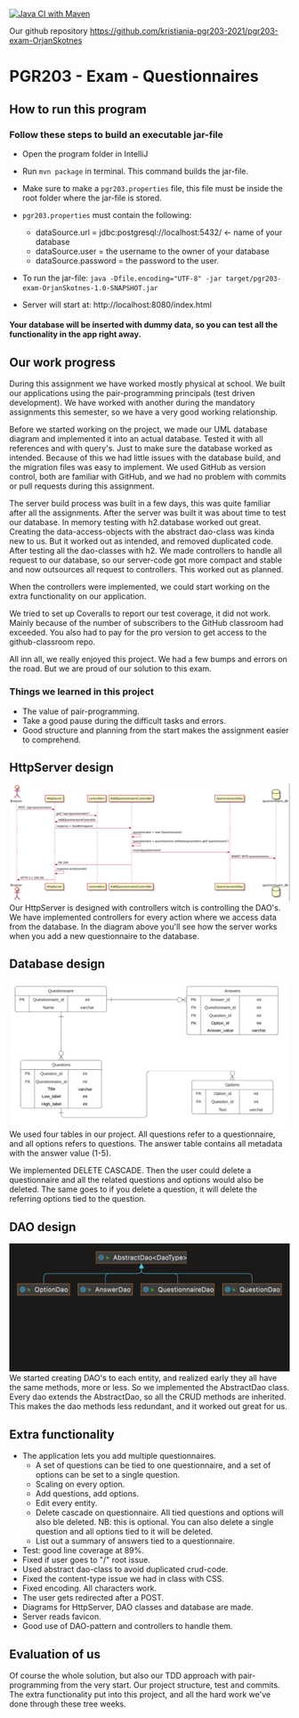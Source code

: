 [![Java CI with Maven](https://github.com/kristiania-pgr203-2021/pgr203-exam-OrjanSkotnes/actions/workflows/maven.yml/badge.svg)](https://github.com/kristiania-pgr203-2021/pgr203-exam-OrjanSkotnes/actions/workflows/maven.yml)

Our github repository https://github.com/kristiania-pgr203-2021/pgr203-exam-OrjanSkotnes

# PGR203 - Exam - Questionnaires

## How to run this program
### Follow these steps to build an executable jar-file
* Open the program folder in IntelliJ
* Run `mvn package` in terminal. This command builds the jar-file.
* Make sure to make a `pgr203.properties` file, this file must be inside the root folder where the jar-file is stored.
* `pgr203.properties` must contain the following:
  * dataSource.url = jdbc:postgresql://localhost:5432/ <- name of your database
  * dataSource.user = the username to the owner of your database
  * dataSource.password = the password to the user. 

* To run the jar-file: `java -Dfile.encoding="UTF-8" -jar target/pgr203-exam-OrjanSkotnes-1.0-SNAPSHOT.jar`
* Server will start at: http://localhost:8080/index.html

#### Your database will be inserted with dummy data, so you can test all the functionality in the app right away.

## Our work progress
During this assignment we have worked mostly physical at school. We built our applications using the pair-programming principals (test driven development).
We have worked with another during the mandatory assignments this semester, so we have a very good working relationship.

Before we started working on the project, we made our UML database diagram and implemented it into an actual database. Tested it with all references and with query's. Just to make sure the database worked as intended.
Because of this we had little issues with the database build, and the migration files was easy to implement.
We used GitHub as version control, both are familiar with GitHub, and we had no problem with commits or pull requests during this assignment.

The server build process was built in a few days, this was quite familiar after all the assignments. After the server was built it was about time to test our database.
In memory testing with h2.database worked out great. Creating the data-access-objects with the abstract dao-class was kinda new to us. But it worked out as intended, and removed duplicated code.
After testing all the dao-classes with h2. We made controllers to handle all request to our database, so our server-code got more compact and stable and now outsources all request to controllers. 
This worked out as planned.

When the controllers were implemented, we could start working on the extra functionality on our application. 

We tried to set up Coveralls to report our test coverage, it did not work. Mainly because of the number of subscribers to the GitHub classroom had exceeded. 
You also had to pay for the pro version to get access to the github-classroom repo. 

All inn all, we really enjoyed this project. We had a few bumps and errors on the road. But we are proud of our solution to this exam.


### Things we learned in this project
* The value of pair-programming.
* Take a good pause during the difficult tasks and errors.
* Good structure and planning from the start makes the assignment easier to comprehend.






## HttpServer design 
![](doc/httpServer.png)
Our HttpServer is designed with controllers witch is controlling the DAO's. We have implemented controllers for every action where we access data from the database. In the diagram above you'll see how the server works when you add a new questionnaire to the database. 

## Database design
![](doc/questionnaireDb.png)
We used four tables in our project. All questions refer to a questionnaire, and all options refers to questions.
The answer table contains all metadata with the answer value (1-5).

We implemented DELETE CASCADE. Then the user could delete a questionnaire and all the related questions and options would also be deleted.
The same goes to if you delete a question, it will delete the referring options tied to the question.

## DAO design
![](doc/dao.png)
We started creating DAO's to each entity, and realized early they all have the same methods, more or less. So we implemented the AbstractDao class.
Every dao extends the AbstractDao, so all the CRUD methods are inherited. This makes the dao methods less redundant, and it worked out great for us.

## Extra functionality 
* The application lets you add multiple questionnaires.
  * A set of questions can be tied to one questionnaire, and a set of options can be set to a single question.
  * Scaling on every option.
  * Add questions, add options.
  * Edit every entity.
  * Delete cascade on questionnaire. All tied questions and options will also ble deleted. NB: this is optional. You can also delete a single question and all options tied to it will be deleted.
  * List out a summary of answers tied to a questionnaire.
* Test: good line coverage at 89%.
* Fixed if user goes to "/" root issue.
* Used abstract dao-class to avoid duplicated crud-code.
* Fixed the content-type issue we had in class with CSS.
* Fixed encoding. All characters work.
* The user gets redirected after a POST.
* Diagrams for HttpServer, DAO classes and database are made.
* Server reads favicon.
* Good use of DAO-pattern and controllers to handle them.

## Evaluation of us
Of course the whole solution, but also our TDD approach with pair-programming from the very start. 
Our project structure, test and commits.
The extra functionality put into this project, and all the hard work we've done through these tree weeks.





